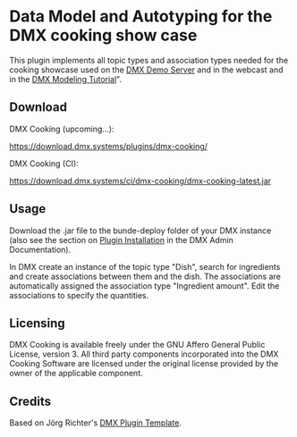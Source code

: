 # Data Model and Autotyping for the DMX cooking show case

This plugin implements all topic types and association types needed for the cooking showcase used on the [DMX Demo Server](https://demo.dmx.systems) and in the webcast and in the [DMX Modeling Tutorial](https://vimeo.com/393512831)".

## Download

DMX Cooking (upcoming...):

https://download.dmx.systems/plugins/dmx-cooking/

DMX Cooking (CI):

https://download.dmx.systems/ci/dmx-cooking/dmx-cooking-latest.jar

## Usage

Download the .jar file to the bunde-deploy folder of your DMX instance (also see the section on [Plugin Installation](https://dmx.readthedocs.io/en/latest/admin.html#plugin-installation) in the DMX Admin Documentation).

In DMX create an instance of the topic type "Dish", search for ingredients and create associations between them and the dish. The associations are automatically assigned the association type "Ingredient amount". Edit the associations to specify the quantities.

## Licensing

DMX Cooking is available freely under the GNU Affero General Public License, version 3.
All third party components incorporated into the DMX Cooking Software are licensed under the original license provided by the owner of the applicable component.

## Credits

Based on Jörg Richter's [DMX Plugin Template](https://git.dmx.systems/dmx-plugins/dmx-plugin-template).
